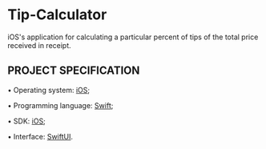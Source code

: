 # Tip-Calculator

iOS's application for calculating a particular percent of tips of the total price received in receipt.

## PROJECT SPECIFICATION

• Operating system: [iOS](https://www.apple.com/ios/ios-14/);

• Programming language: [Swift](https://developer.apple.com/swift/);

• SDK: [iOS](https://developer.apple.com/);

•  Interface: [SwiftUI](https://developer.apple.com/xcode/swiftui/).
